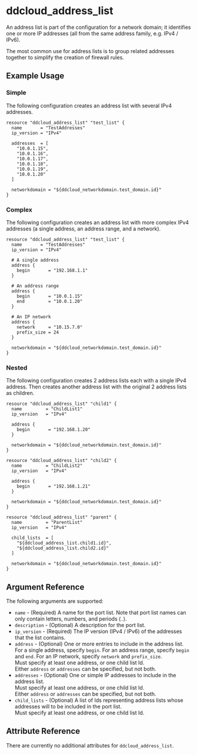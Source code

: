 # ddcloud\_address\_list

An address list is part of the configuration for a network domain; it identifies one or more IP addresses (all from the same address family, e.g. IPv4 / IPv6).

The most common use for address lists is to group related addresses together to simplify the creation of firewall rules.

## Example Usage

### Simple
The following configuration creates an address list with several IPv4 addresses.

```
resource "ddcloud_address_list" "test_list" {
  name       = "TestAddresses"
  ip_version = "IPv4"

  addresses  = [
    "10.0.1.15",
    "10.0.1.16",
    "10.0.1.17",
    "10.0.1.18",
    "10.0.1.19",
    "10.0.1.20"
  ]

  networkdomain = "${ddcloud_networkdomain.test_domain.id}"
}
```

### Complex
The following configuration creates an address list with more complex IPv4 addresses (a single address, an address range, and a network).

```
resource "ddcloud_address_list" "test_list" {
  name       = "TestAddresses"
  ip_version = "IPv4"

  # A single address
  address {
    begin       = "192.168.1.1"
  }

  # An address range
  address {
    begin       = "10.0.1.15"
    end         = "10.0.1.20"
  }

  # An IP network
  address {
    network     = "10.15.7.0"
    prefix_size = 24
  }

  networkdomain = "${ddcloud_networkdomain.test_domain.id}"
}
```

### Nested
The following configuration creates 2 address lists each with a single IPv4 address. Then creates another address list with the original 2 address lists as children.

```
resource "ddcloud_address_list" "child1" {
  name         = "ChildList1"
  ip_version   = "IPv4"

  address {
    begin       = "192.168.1.20"
  }

  networkdomain = "${ddcloud_networkdomain.test_domain.id}"
}

resource "ddcloud_address_list" "child2" {
  name         = "ChildList2"
  ip_version   = "IPv4"

  address {
    begin       = "192.168.1.21"
  }

  networkdomain = "${ddcloud_networkdomain.test_domain.id}"
}

resource "ddcloud_address_list" "parent" {
  name         = "ParentList"
  ip_version   = "IPv4"

  child_lists  = [
    "${ddcloud_address_list.child1.id}",
    "${ddcloud_address_list.child2.id}"
  ]

  networkdomain = "${ddcloud_networkdomain.test_domain.id}"
}
```

## Argument Reference

The following arguments are supported:

* `name` - (Required) A name for the port list.
Note that port list names can only contain letters, numbers, and periods (`.`).
* `description` - (Optional) A description for the port list.
* `ip_version` - (Required) The IP version (IPv4 / IPv6) of the addresses that the list contains.
* `address` - (Optional) One or more entries to include in the address list.  
For a single address, specify `begin`. For an address range, specify `begin` and `end`. For an IP network, specify `network` and `prefix_size`.  
Must specify at least one address, or one child list Id.  
Either `address` or `addresses` can be specified, but not both.
* `addresses` - (Optional) One or simple IP addresses to include in the address list.  
Must specify at least one address, or one child list Id.  
Either `address` or `addresses` can be specified, but not both.
* `child_lists` - (Optional) A list of Ids representing address lists whose addresses will to be included in the port list.  
Must specify at least one address, or one child list Id.

## Attribute Reference

There are currently no additional attributes for `ddcloud_address_list`.
